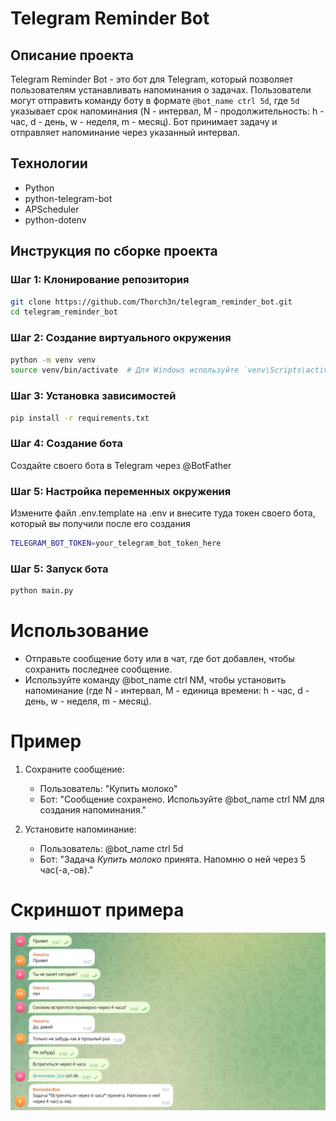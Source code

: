 # Telegram Reminder Bot

## Описание проекта

Telegram Reminder Bot - это бот для Telegram, который позволяет пользователям устанавливать напоминания о задачах. Пользователи могут отправить команду боту в формате `@bot_name ctrl 5d`, где `5d` указывает срок напоминания (N - интервал, M - продолжительность: h - час, d - день, w - неделя, m - месяц). Бот принимает задачу и отправляет напоминание через указанный интервал.

## Технологии

- Python
- python-telegram-bot
- APScheduler
- python-dotenv

## Инструкция по сборке проекта

### Шаг 1: Клонирование репозитория

```bash
git clone https://github.com/Thorch3n/telegram_reminder_bot.git
cd telegram_reminder_bot
```

### Шаг 2: Создание виртуального окружения
```bash
python -m venv venv
source venv/bin/activate  # Для Windows используйте `venv\Scripts\activate`
```

### Шаг 3: Установка зависимостей
```bash
pip install -r requirements.txt
```

### Шаг 4: Создание бота
Создайте своего бота в Telegram через @BotFather


### Шаг 5: Настройка переменных окружения
Измените файл .env.template на .env и внесите туда токен своего бота, который вы получили после его создания
```bash
TELEGRAM_BOT_TOKEN=your_telegram_bot_token_here
```

### Шаг 5: Запуск бота
```bash
python main.py
```

# Использование
- Отправьте сообщение боту или в чат, где бот добавлен, чтобы сохранить последнее сообщение.
- Используйте команду @bot_name ctrl NM, чтобы установить напоминание (где N - интервал, M - единица времени: h - час, d - день, w - неделя, m - месяц).

# Пример
1. Сохраните сообщение:

   - Пользователь: "Купить молоко"
   - Бот: "Сообщение сохранено. Используйте @bot_name ctrl NM для создания напоминания."
2. Установите напоминание:

   - Пользователь: @bot_name ctrl 5d
   - Бот: "Задача *Купить молоко* принята. Напомню о ней через 5 час(-a,-ов)."   

# Скриншот примера
![alt Скриншот диалога](Dialog.png)